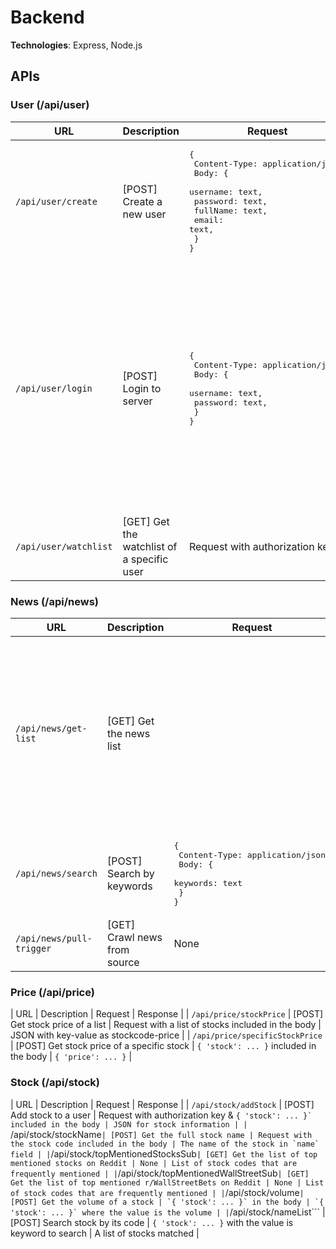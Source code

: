 # Backend

**Technologies**: Express, Node.js

## APIs
### User (/api/user)
| URL  | Description | Request | Response |
| ------------- | ------------- | ------------- | ------------- |
| ```/api/user/create```  | [POST] Create a new user  | <pre>{<br>  Content-Type: application/json,<br>  Body: { <br>    username: text,<br>    password: text,<br>    fullName: text,<br>    email: text,<br>  }<br>}</pre>  | Either one of the following JSON: <br><ul><li>```token``` (status 200): successfully registered. ```token``` is used for authorization</li><li>```{username} exists in database``` (status 409)</li></ul>  |
| ```/api/user/login```  | [POST] Login to server  | <pre>{<br>  Content-Type: application/json,<br>  Body: { <br>    username: text,<br>    password: text,<br>  }<br>}</pre>  | Either one of the following JSON: <br><ul><li><pre>{<br>   token: [token],<br>   info: {<br>      username: "sam.smith",<br>      fullName: "Sam Smith",<br>      email: "samsmith@abc.xyz"<br>   }<br>}</pre>(status 200): Successfully login. ```[token]``` is used for authorization</li><li>```{username} is not found``` (status 404)</li><li>```Password mismatched``` (status 403)</li></ul>  |
| ```/api/user/watchlist``` | [GET] Get the watchlist of a specific user | Request with authorization key | The watchlist of users |

### News (/api/news)
| URL  | Description | Request | Response |
| ------------- | ------------- | ------------- | ------------- |
| ```/api/news/get-list```  | [GET] Get the news list  |   | JSON: a list of news with the following format: <pre>[<br>   {<br>      "_id": "ee679e...",<br>      "title": "Title...",<br>      "contentType": "STORY" or "ARTICLE" ...,<br>      "thumbnailUrl": "https://...",<br>      "originalUrl": "https://...",<br>      "provider": "Bloomberg",<br>      "publicationDate": "2021-04-29T08:36:17.000Z"<br>   },<br>   ... <br>]</pre>  |
| ```/api/news/search```  | [POST] Search by keywords | <pre>{<br>  Content-Type: application/json,<br>  Body: { <br>    keywords: text<br>  }<br>}</pre>  | JSON: a list of news with the same format as ```/api/news/get-list```  |
| ```/api/news/pull-trigger``` | [GET] Crawl news from source | None | <pre>200</pre> |

### Price (/api/price)
| URL | Description | Request | Response |
| ```/api/price/stockPrice``` | [POST] Get stock price of a list | Request with a list of stocks included in the body | JSON with key-value as stockcode-price |
| ```/api/price/specificStockPrice``` | [POST] Get stock price of a specific stock | ```{ 'stock': ... }``` included in the body | ```{ 'price': ... }``` |

### Stock (/api/stock)
| URL | Description | Request | Response |
| ```/api/stock/addStock``` | [POST] Add stock to a user | Request with authorization key & ```{ 'stock': ... }` included in the body | JSON for stock information |
| ```/api/stock/stockName``` | [POST] Get the full stock name | Request with the stock code included in the body | The name of the stock in `name` field |
| ```/api/stock/topMentionedStocksSub``` | [GET] Get the list of top mentioned stocks on Reddit | None | List of stock codes that are frequently mentioned |
| ```/api/stock/topMentionedWallStreetSub``` | [GET] Get the list of top mentioned r/WallStreetBets on Reddit | None | List of stock codes that are frequently mentioned |
| ```/api/stock/volume``` | [POST] Get the volume of a stock | `{ 'stock': ... }` in the body | `{ 'stock': ... }` where the value is the volume |
| ```/api/stock/nameList``` | [POST] Search stock by its code | `{ 'stock': ... }` with the value is keyword to search | A list of stocks matched |